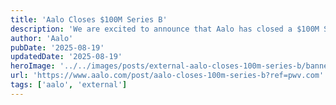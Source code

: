 ```yaml
---
title: 'Aalo Closes $100M Series B'
description: 'We are excited to announce that Aalo has closed a $100M Series B financing round, led by Valor Equity Partners.'
author: 'Aalo'
pubDate: '2025-08-19'
updatedDate: '2025-08-19'
heroImage: '../../images/posts/external-aalo-closes-100m-series-b/banner_16_9-1.jpg'
url: 'https://www.aalo.com/post/aalo-closes-100m-series-b?ref=pwv.com'
tags: ['aalo', 'external']
---
```

